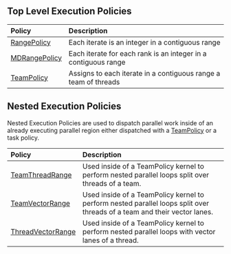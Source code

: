 ## Top Level Execution Policies

|Policy  |Description                  |
|:---------|:----------------------------|
|[RangePolicy](Kokkos%3A%3ARangePolicy) | Each iterate is an integer in a contiguous range |
|[MDRangePolicy](Kokkos%3A%3AMDRangePolicy) | Each iterate for each rank is an integer in a contiguous range |
|[TeamPolicy](Kokkos%3A%3ATeamPolicy) | Assigns to each iterate in a contiguous range a team of threads |

## Nested Execution Policies

Nested Execution Policies are used to dispatch parallel work inside of an already executing parallel region either dispatched with a [TeamPolicy](Kokkos%3A%3ATeamPolicy) or a
task policy. 

|Policy  |Description                  |
|:---------|:----------------------------|
|[TeamThreadRange](Kokkos%3A%3ATeamThreadRange) | Used inside of a TeamPolicy kernel to perform nested parallel loops split over threads of a team. |
|[TeamVectorRange](Kokkos%3A%3ATeamThreadRange) | Used inside of a TeamPolicy kernel to perform nested parallel loops split over threads of a team and their vector lanes. |
|[ThreadVectorRange](Kokkos%3A%3ATeamThreadRange) | Used inside of a TeamPolicy kernel to perform nested parallel loops with vector lanes of a thread. |
